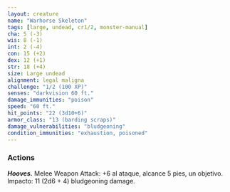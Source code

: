 ```yaml
---
layout: creature
name: "Warhorse Skeleton"
tags: [large, undead, cr1/2, monster-manual]
cha: 5 (-3)
wis: 8 (-1)
int: 2 (-4)
con: 15 (+2)
dex: 12 (+1)
str: 18 (+4)
size: Large undead
alignment: legal maligna
challenge: "1/2 (100 XP)"
senses: "darkvision 60 ft."
damage_immunities: "poison"
speed: "60 ft."
hit_points: "22 (3d10+6)"
armor_class: "13 (barding scraps)"
damage_vulnerabilities: "bludgeoning"
condition_immunities: "exhaustion, poisoned"
---
```


### Actions

***Hooves.*** Melee Weapon Attack: +6 al ataque, alcance 5 pies, un objetivo. Impacto: 11 (2d6 + 4) bludgeoning damage.